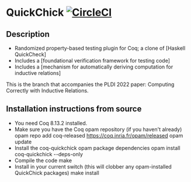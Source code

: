 QuickChick [![CircleCI](https://circleci.com/gh/QuickChick/QuickChick.svg?style=svg)](https://circleci.com/gh/QuickChick/QuickChick)
==========

## Description
 
- Randomized property-based testing plugin for Coq; a clone of [Haskell QuickCheck]
- Includes a [foundational verification framework for testing code]
- Includes a [mechanism for automatically deriving computation for inductive relations]

This is the branch that accompanies the PLDI 2022 paper: Computing Correctly with Inductive Relations.

## Installation instructions from source

- You need Coq 8.13.2 installed.
- Make sure you have the Coq opam repository (if you haven't already)
    opam repo add coq-released https://coq.inria.fr/opam/released
    opam update
- Install the coq-quickchick opam package dependencies
    opam install coq-quickchick --deps-only
- Compile the code
    make
- Install in your current switch (this will clobber any opam-installed QuickChick packages)
    make install
